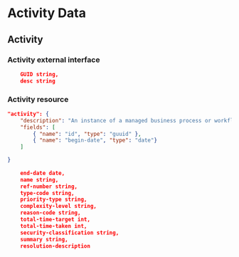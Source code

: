 # Activity Data 


## Activity

### Activity external interface

```json
    GUID string,
    desc string
```

### Activity resource

```json
"activity": {
    "description": "An instance of a managed business process or workflow, consisting of a number of tasks",
    "fields": [
        { "name": "id", "type": "guuid" },
        { "name": "begin-date", "type": "date"}
    ]

}
    
    end-date date,
    name string,
    ref-number string,
    type-code string,
    priority-type string,
    complexity-level string,
    reason-code string,
    total-time-target int,
    total-time-taken int,
    security-classification string,
    summary string,
    resolution-description
```


